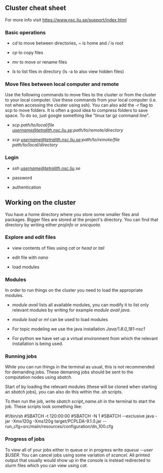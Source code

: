 ## Cluster cheat sheet

For more info visit https://www.nsc.liu.se/support/index.html

### Basic operations

- _cd_ to move between directories, _\~_ is home and _/_ is root

- _cp_ to copy files

- _mv_ to move or rename files

- _ls_ to list files in directory (ls -a to also view hidden files)

### Move files between local computer and remote

Use the following commands to move files to the cluster or from the cluster to your local computer. Use these commands from your local computer (i.e. not when accessing the cluster using ssh). You can also add the _-r_ flag to scp to move folders. It is often a good idea to compress folders to save space. To do so, just google something like "linux tar gz command line".

- _scp path/to/local/file username@tetralith.nsc.liu.se:path/to/remote/directory_

- _scp username@tetralith.nsc.liu.se:path/to/remote/file path/to/local/directory_

### Login

- _ssh username@tetralith.nsc.liu.se_

- password

- authentication

## Working on the cluster

You have a home directory where you store some smaller files and packages. Bigger files are stored at the project's directory. You can find that directory by writing either _projinfo_ or _snicquota_.

### Explore and edit files

- view contents of files using _cat_ or _head_ or _tail_

- edit file with _nano_

- load modules

### Modules

In order to run things on the cluster you need to load the appropriate modules.

- _module avail_ lists all available modules, you can modify it to list only relevant modules by writing for example _module avail java_.

- _module load_ or _ml_ can be used to load modules

- For topic modeling we use the java installation _Java/1.8.0_181-nsc1_

- For python we have set up a virtual environment from which the relevant installation is being used.

### Running jobs

While you can run things in the terminal as usual, this is not recommended for demanding jobs. These demaning jobs should be sent to the computation nodes using _sbatch_.

Start of by loading the relevant modules (these will be cloned when starting an _sbatch_ jobs), you can also do this within the _.sh_ scripts.

To then run the job, write _sbatch script_name.sh_ in the terminal to start the job. These scripts look something like:

>
#!/bin/sh
#SBATCH -t 120:00:00
#SBATCH -N 1
#SBATCH --exclusive
java -jar -Xmx120g -Xms120g target/PCPLDA-9.1.0.jar --run_cfg=src/main/resources/configuration/dn_100.cfg

### Progress of jobs

To view all of your jobs either in queue or in progress write _squeue --user $USER_. You can cancel jobs using some variation of _scancel_. All printed output that usually would show up in the console is instead redirected to slurm files which you can view using _cat_.

